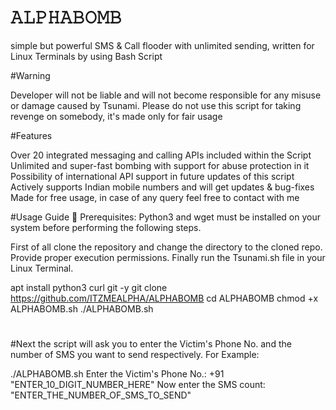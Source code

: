 # 𝙰𝙻𝙿𝙷𝙰𝙱𝙾𝙼𝙱

simple but powerful SMS & Call
flooder with unlimited sending,
written for Linux Terminals
by using Bash Script

#Warning

Developer will not be liable and will not become
responsible for any misuse or damage caused by
Tsunami. Please do not use this script for taking
revenge on somebody, it's made only for fair usage

#Features

Over 20 integrated messaging and calling APIs included within the Script
Unlimited and super-fast bombing with support for abuse protection in it
Possibility of international API support in future updates of this script
Actively supports Indian mobile numbers and will get updates & bug-fixes
Made for free usage, in case of any query feel free to contact with me

#Usage Guide
🔴 Prerequisites:
Python3 and wget must be installed on your
system before performing the following steps.

First of all clone the repository and change the directory
to the cloned repo. Provide proper execution permissions.
Finally run the Tsunami.sh file in your Linux Terminal.

apt install python3 curl git -y
git clone https://github.com/ITZMEALPHA/ALPHABOMB
cd ALPHABOMB
chmod +x ALPHABOMB.sh
./ALPHABOMB.sh

#
#Next the script will ask you to enter the Victim's Phone No.
and the number of SMS you want to send respectively.
For Example:

./ALPHABOMB.sh
Enter the Victim's Phone No.: +91 "ENTER_10_DIGIT_NUMBER_HERE"
Now enter the SMS count: "ENTER_THE_NUMBER_OF_SMS_TO_SEND"
